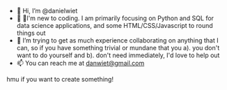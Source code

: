 - 👋 Hi, I’m @danielwiet
- 👀 🌱I'm new to coding. I am primarily focusing on Python and SQL for data science applications, and some HTML/CSS/Javascript to round things out
- 💞️ I’m trying to get as much experience collaborating on anything that I can, so if you have something trivial or mundane that you a). you don't want to do yourself
  and b). don't need immediately, I'd love to help out
- 📫 You can reach me at danwiet@gmail.com

hmu if you want to create something!
